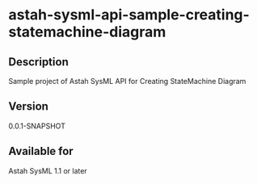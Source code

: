 astah-sysml-api-sample-creating-statemachine-diagram
=============================

Description
----------------
Sample project of Astah SysML API for Creating StateMachine Diagram

Version
----------------
0.0.1-SNAPSHOT

Available for
----------------
Astah SysML 1.1 or later
